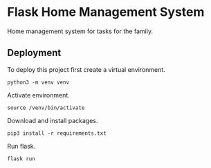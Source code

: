 
# Flask Home Management System

Home management system for tasks for the family.





## Deployment

To deploy this project first create a virtual environment.
```
python3 -m venv venv
```

Activate environment.

```
source /venv/bin/activate
```

Download and install packages.

```
pip3 install -r requirements.txt
```

Run flask.

```
flask run
```
